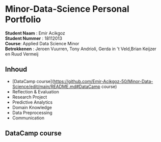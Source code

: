 # Minor-Data-Science Personal Portfolio

**Student Naam** : Emir Acikgoz  
**Student Nummer** : 18112013  
**Course**: Applied Data Science Minor  
**Betrokkenen** : Jeroen Vuurren, Tony Andrioli, Gerda in 't Veld,Brian Keijzer en Ruud Vermeij  

## Inhoud
- [DataCamp course](https://github.com/Emir-Acikgoz-50/Minor-Data-Science/edit/main/README.md#DataCamp course)
- Reflection & Evaluation
- Research Project
- Predictive Analytics
- Domain Knowledge
- Data Preprocessing
- Communication

## DataCamp course
